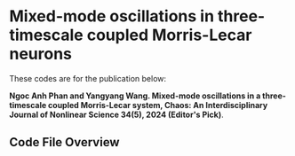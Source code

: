 # Mixed-mode oscillations in three-timescale coupled Morris-Lecar neurons

These codes are for the publication below:

****Ngoc Anh Phan and Yangyang Wang. Mixed-mode oscillations in a three-timescale coupled Morris-Lecar system, Chaos: An Interdisciplinary Journal of Nonlinear Science 34(5), 2024 (Editor's Pick)****. 

## Code File Overview
